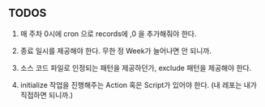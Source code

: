 ## TODOS

1. 매 주차 0시에 cron 으로 records에 ,0 을 추가해줘야 한다.

2. 종료 일시를 제공해야 한다. 무한 정 Week가 늘어나면 안 되니까.

3. 소스 코드 파일로 인정되는 패턴을 제공하던가, exclude 패턴을 제공해야 한다.

4. initialize 작업을 진행해주는 Action 혹은 Script가 있어야 한다. (내 레포는 내가 직접하면 되니까.)
